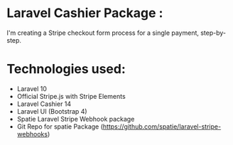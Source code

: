 # Laravel Cashier Package  :

I'm creating a Stripe checkout form process for a single payment, step-by-step.


# Technologies used:

* Laravel 10
* Official Stripe.js with Stripe Elements
* Laravel Cashier 14
* Laravel UI (Bootstrap 4)
* Spatie Laravel Stripe Webhook package
* Git Repo for spatie Package (https://github.com/spatie/laravel-stripe-webhooks)